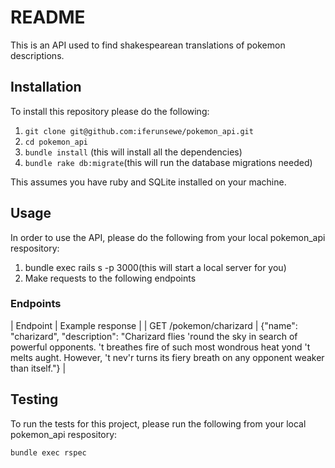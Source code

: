 # README

This is an API used to find shakespearean translations of pokemon descriptions.

## Installation

To install this repository please do the following:

  1. `git clone git@github.com:iferunsewe/pokemon_api.git`
  2. `cd pokemon_api`
  3. `bundle install` (this will install all the dependencies)
  4. `bundle rake db:migrate`(this will run the database migrations needed)
  
This assumes you have ruby and SQLite installed on your machine.

## Usage

In order to use the API, please do the following from your local pokemon_api respository:

  1. bundle exec rails s -p 3000(this will start a local server for you)
  2. Make requests to the following endpoints

### Endpoints
  | Endpoint               | Example response |
  | GET /pokemon/charizard | {"name": "charizard", "description": "Charizard flies 'round the sky in search of powerful opponents. 't breathes fire of such most wondrous heat yond 't melts aught. However,  't nev'r turns its fiery breath on any opponent weaker than itself."} |


## Testing

To run the tests for this project, please run the following from your local pokemon_api respository:

  `bundle exec rspec`
